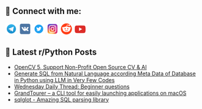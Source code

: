 ## 🔎 Connect with me:
[<img src="https://github.com/bullbesh/bullbesh/blob/main/images/Telegram.png" width="32" height="32" />](https://t.me/bullbesh)
[<img src="https://github.com/bullbesh/bullbesh/blob/main/images/VK.png" width="32" height="32" />](https://vk.com/bullbesh)
[<img src="https://github.com/bullbesh/bullbesh/blob/main/images/Twitter.png" width="32" height="32" />](https://twitter.com/bullbesh1)
[<img src="https://github.com/bullbesh/bullbesh/blob/main/images/Instagram.png" width="32" height="32" />](https://www.instagram.com/bullbesh)
[<img src="https://github.com/bullbesh/bullbesh/blob/main/images/Reddit.png" width="32" height="32" />](https://www.reddit.com/user/bullbesh)
[<img src="https://github.com/bullbesh/bullbesh/blob/main/images/YouTube.png" width="32" height="32" />](https://www.youtube.com/channel/UCtfjRs6uzgq5mfm8S06WTcg)

## 📕 Latest r/Python Posts
<!-- BLOG-POST-LIST:START -->
- [OpenCV 5, Support Non-Profit Open Source CV &amp; AI](https://www.reddit.com/r/Python/comments/18brttk/opencv_5_support_nonprofit_open_source_cv_ai/)
- [Generate SQL from Natural Language according Meta Data of Database in Python using LLM in Very Few Codes](https://www.reddit.com/r/Python/comments/18brs71/generate_sql_from_natural_language_according_meta/)
- [Wednesday Daily Thread: Beginner questions](https://www.reddit.com/r/Python/comments/18bqi1q/wednesday_daily_thread_beginner_questions/)
- [GrandTourer – a CLI tool for easily launching applications on macOS](https://www.reddit.com/r/Python/comments/18bpsly/grandtourer_a_cli_tool_for_easily_launching/)
- [sqlglot - Amazing SQL parsing library](https://www.reddit.com/r/Python/comments/18bprha/sqlglot_amazing_sql_parsing_library/)
<!-- BLOG-POST-LIST:END -->
